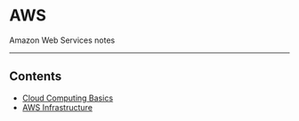 # AWS

Amazon Web Services notes
- - - -

## Contents

* [Cloud Computing Basics](https://github.com/Sam-Ballantyne/DevNotes/blob/main/AWS/CloudComputingBasics.md)
* [AWS Infrastructure](https://github.com/Sam-Ballantyne/DevNotes/blob/main/AWS/AwsInfrastructure.md)
